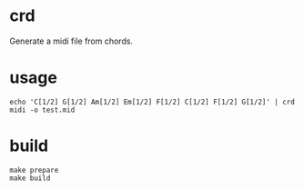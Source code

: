 # crd

Generate a midi file from chords.

# usage

```
echo 'C[1/2] G[1/2] Am[1/2] Em[1/2] F[1/2] C[1/2] F[1/2] G[1/2]' | crd midi -o test.mid
```

# build

```
make prepare
make build
```
